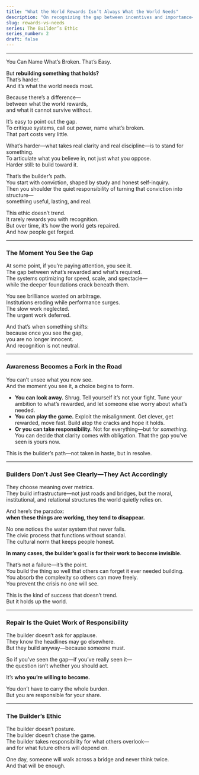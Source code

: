 ```yaml
---
title: "What the World Rewards Isn’t Always What the World Needs"
description: "On recognizing the gap between incentives and importance—and choosing responsibility over applause."
slug: rewards-vs-needs
series: The Builder’s Ethic
series_number: 2
draft: false
---
```


---
You Can Name What’s Broken. That’s Easy.

But **rebuilding something that holds?**  
That’s harder.  
And it’s what the world needs most.

Because there’s a difference—  
between what the world rewards,  
and what it cannot survive without.

It’s easy to point out the gap.  
To critique systems, call out power, name what’s broken.  
That part costs very little.

What’s harder—what takes real clarity and real discipline—is to stand for something.  
To articulate what you believe in, not just what you oppose.  
Harder still: to build toward it.

That’s the builder’s path.  
You start with conviction, shaped by study and honest self-inquiry.  
Then you shoulder the quiet responsibility of turning that conviction into structure—  
something useful, lasting, and real.

This ethic doesn’t trend.  
It rarely rewards you with recognition.  
But over time, it’s how the world gets repaired.  
And how people get forged.

---

### **The Moment You See the Gap**

At some point, if you’re paying attention, you see it.  
The gap between what’s rewarded and what’s required.  
The systems optimizing for speed, scale, and spectacle—  
while the deeper foundations crack beneath them.

You see brilliance wasted on arbitrage.  
Institutions eroding while performance surges.  
The slow work neglected.  
The urgent work deferred.

And that’s when something shifts:  
because once you see the gap,  
you are no longer innocent.  
And recognition is not neutral.

---

### **Awareness Becomes a Fork in the Road**

You can’t unsee what you now see.  
And the moment you see it, a choice begins to form.

- **You can look away.** Shrug. Tell yourself it’s not your fight. Tune your ambition to what’s rewarded, and let someone else worry about what’s needed.  
- **You can play the game.** Exploit the misalignment. Get clever, get rewarded, move fast. Build atop the cracks and hope it holds.  
- **Or you can take responsibility.** Not for everything—but for *something*. You can decide that clarity comes with obligation. That the gap you’ve seen is yours now.

This is the builder’s path—not taken in haste, but in resolve.

---

### **Builders Don’t Just See Clearly—They Act Accordingly**

They choose meaning over metrics.  
They build infrastructure—not just roads and bridges, but the moral, institutional, and relational structures the world quietly relies on.

And here’s the paradox:  
**when these things are working, they tend to disappear.**

No one notices the water system that never fails.  
The civic process that functions without scandal.  
The cultural norm that keeps people honest.

**In many cases, the builder’s goal is for their work to become invisible.**

That’s not a failure—it’s the point.  
You build the thing so well that others can forget it ever needed building.  
You absorb the complexity so others can move freely.  
You prevent the crisis no one will see.

This is the kind of success that doesn’t trend.  
But it holds up the world.

---

### **Repair Is the Quiet Work of Responsibility**

The builder doesn’t ask for applause.  
They know the headlines may go elsewhere.  
But they build anyway—because someone must.

So if you’ve seen the gap—if you’ve really seen it—  
the question isn’t whether you should act.

It’s **who you’re willing to become.**

You don’t have to carry the whole burden.  
But you are responsible for your share.

---

### **The Builder’s Ethic**

The builder doesn’t posture.  
The builder doesn’t chase the game.  
The builder takes responsibility for what others overlook—  
and for what future others will depend on.

One day, someone will walk across a bridge and never think twice.  
And that will be enough.
